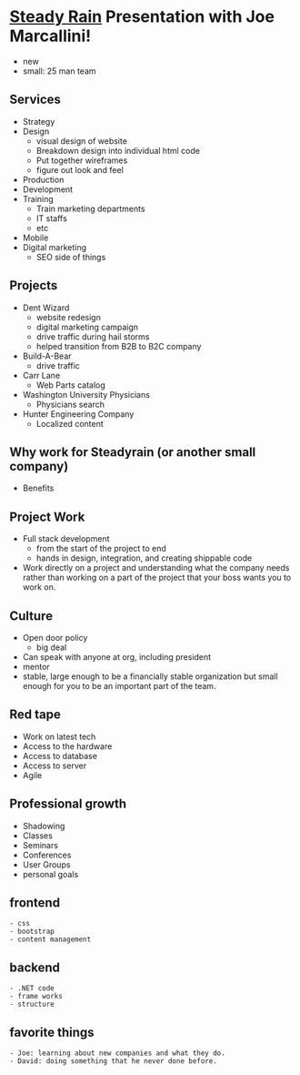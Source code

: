 # [Steady Rain](https://www.steadyrain.com/) Presentation with Joe Marcallini!
- new
- small: 25 man team
## Services
- Strategy
- Design
    - visual design of website
    - Breakdown design into individual html code
    - Put together wireframes
    - figure out look and feel
- Production
- Development
- Training
    - Train marketing departments
    - IT staffs
    - etc
- Mobile
- Digital marketing
    - SEO side of things
## Projects
- Dent Wizard
    - website redesign
    - digital marketing campaign
    - drive traffic during hail storms
    - helped transition from B2B to B2C company
- Build-A-Bear
    - drive traffic
- Carr Lane
    - Web Parts catalog
- Washington University Physicians
    - Physicians search
- Hunter Engineering Company
    - Localized content
## Why work for Steadyrain (or another small company)
- Benefits
## Project Work
- Full stack development
    - from the start of the project to end
    - hands in design, integration, and creating shippable code
- Work directly on a project and understanding what the company needs rather
than working on a part of the project that your boss wants you to work on.
## Culture
- Open door policy
    - big deal
- Can speak with anyone at org, including president
- mentor
- stable, large enough to be a financially stable organization but small enough
for you to be an important part of the team.
## Red tape
- Work on latest tech
- Access to the hardware
- Access to database
- Access to server
- Agile
## Professional growth
- Shadowing
- Classes
- Seminars
- Conferences
- User Groups
- personal goals
## frontend
    - css
    - bootstrap
    - content management
## backend
    - .NET code
    - frame works
    - structure
## favorite things
    - Joe: learning about new companies and what they do.
    - David: doing something that he never done before.

